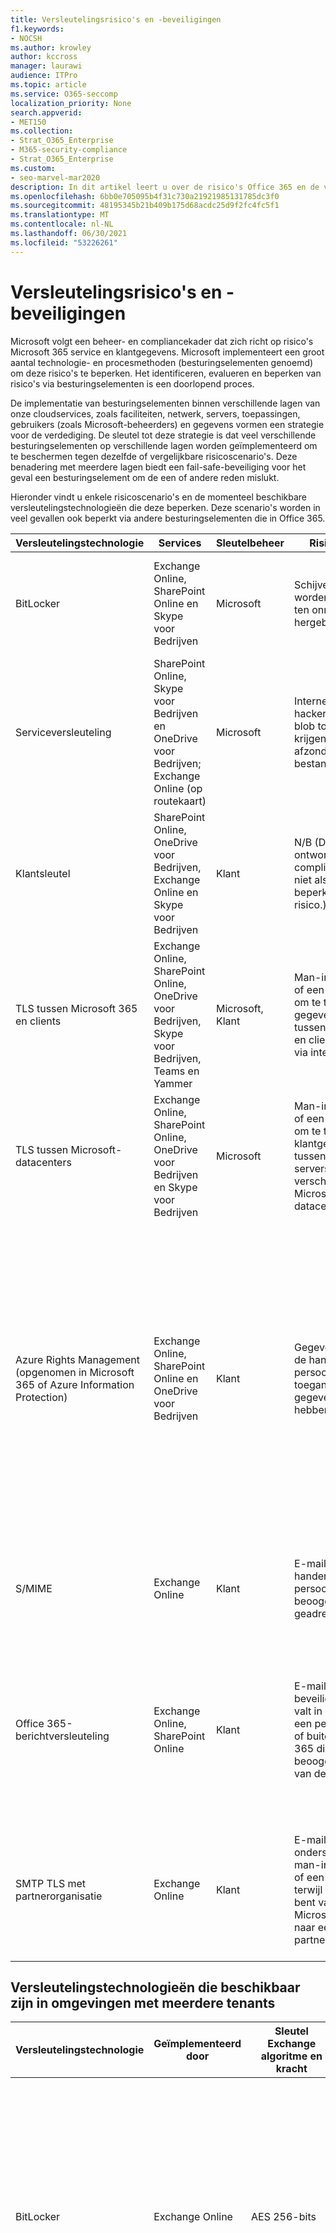 ```yaml
---
title: Versleutelingsrisico's en -beveiligingen
f1.keywords:
- NOCSH
ms.author: krowley
author: kccross
manager: laurawi
audience: ITPro
ms.topic: article
ms.service: O365-seccomp
localization_priority: None
search.appverid:
- MET150
ms.collection:
- Strat_O365_Enterprise
- M365-security-compliance
- Strat_O365_Enterprise
ms.custom:
- seo-marvel-mar2020
description: In dit artikel leert u over de risico's Office 365 en de versleutelingstechnologieën die beschikbaar zijn voor beveiliging.
ms.openlocfilehash: 6bb0e705095b4f31c730a21921985131785dc3f0
ms.sourcegitcommit: 48195345b21b409b175d68acdc25d9f2fc4fc5f1
ms.translationtype: MT
ms.contentlocale: nl-NL
ms.lasthandoff: 06/30/2021
ms.locfileid: "53226261"
---
```

# <a name="encryption-risks-and-protections"></a>Versleutelingsrisico's en -beveiligingen

Microsoft volgt een beheer- en compliancekader dat zich richt op risico's Microsoft 365 service en klantgegevens. Microsoft implementeert een groot aantal technologie- en procesmethoden (besturingselementen genoemd) om deze risico's te beperken. Het identificeren, evalueren en beperken van risico's via besturingselementen is een doorlopend proces. 

De implementatie van besturingselementen binnen verschillende lagen van onze cloudservices, zoals faciliteiten, netwerk, servers, toepassingen, gebruikers (zoals Microsoft-beheerders) en gegevens vormen een strategie voor de verdediging. De sleutel tot deze strategie is dat veel verschillende besturingselementen op verschillende lagen worden geïmplementeerd om te beschermen tegen dezelfde of vergelijkbare risicoscenario's. Deze benadering met meerdere lagen biedt een fail-safe-beveiliging voor het geval een besturingselement om de een of andere reden mislukt.

Hieronder vindt u enkele risicoscenario's en de momenteel beschikbare versleutelingstechnologieën die deze beperken. Deze scenario's worden in veel gevallen ook beperkt via andere besturingselementen die in Office 365.

| Versleutelingstechnologie | Services | Sleutelbeheer | Risicoscenario | Waarde |
|---------------------------------------------------------------------------------|--------------------------------------------------------------------------------------------------|---------------------|------------------------------------------------------------------------------------------------------------------------------------------|---------------------------------------------------------------------------------------------------------------------------------------------------------------------------------------------------------------------------------------------------------------------------------------------------------------------------------------------------------------------------------------------------------------------------------|
| BitLocker | Exchange Online, SharePoint Online en Skype voor Bedrijven | Microsoft | Schijven of servers worden gestolen of ten onrechte hergebruikt. | BitLocker biedt een fail-safe-benadering om te beschermen tegen gegevensverlies als gevolg van gestolen of onjuist hergebruikte hardware (server/schijf). |
| Serviceversleuteling | SharePoint Online, Skype voor Bedrijven en OneDrive voor Bedrijven; Exchange Online (op routekaart) | Microsoft | Interne of externe hacker probeert als blob toegang te krijgen tot afzonderlijke bestanden/gegevens. | De versleutelde gegevens kunnen niet worden ontsleuteld zonder toegang tot sleutels. Helpt bij het beperken van het risico dat een hacker toegang heeft tot gegevens. |
| Klantsleutel | SharePoint Online, OneDrive voor Bedrijven, Exchange Online en Skype voor Bedrijven | Klant | N/B (Deze functie is ontworpen als een compliance-functie, niet als een beperking voor enig risico.) | Helpt klanten te voldoen aan interne regelgeving en nalevingsverplichtingen, en de mogelijkheid om de service te verlaten en de toegang van Microsoft tot gegevens in te trekken |
| TLS tussen Microsoft 365 en clients | Exchange Online, SharePoint Online, OneDrive voor Bedrijven, Skype voor Bedrijven, Teams en Yammer | Microsoft, Klant | Man-in-the-middle of een andere aanval om te tikken op de gegevensstroom tussen Microsoft 365 en clientcomputers via internet. | Deze implementatie biedt waarde voor zowel Microsoft als klanten en garandeert de gegevensintegriteit wanneer deze loopt tussen Microsoft 365 en de client. |
| TLS tussen Microsoft-datacenters | Exchange Online, SharePoint Online, OneDrive voor Bedrijven en Skype voor Bedrijven | Microsoft | Man-in-the-middle of een andere aanval om te tikken op de klantgegevensstroom tussen Microsoft 365 servers in verschillende Microsoft-datacenters. | Deze implementatie is een andere methode om gegevens te beschermen tegen aanvallen tussen Microsoft-datacenters. |
| Azure Rights Management (opgenomen in Microsoft 365 of Azure Information Protection) | Exchange Online, SharePoint Online en OneDrive voor Bedrijven | Klant | Gegevens vallen in de handen van een persoon die geen toegang tot de gegevens moet hebben. | Azure Information Protection maakt gebruik van Azure RMS, dat waarde biedt aan klanten met behulp van versleutelings-, identiteits- en autorisatiebeleid om bestanden en e-mail op meerdere apparaten te beveiligen. Azure RMS biedt waarde voor klanten waar alle e-mailberichten die afkomstig zijn van Microsoft 365 die voldoen aan bepaalde criteria (dat wil zeggen alle e-mailberichten naar een bepaald adres) automatisch kunnen worden versleuteld voordat ze naar een andere geadresseerde worden verzonden. |
| S/MIME | Exchange Online | Klant | E-mail valt in de handen van een persoon die niet de beoogde geadresseerde is. | S/MIME biedt klanten waarde door ervoor te zorgen dat e-mail die is versleuteld met S/MIME, alleen kan worden ontsleuteld door de directe geadresseerde van de e-mail. |
| Office 365-berichtversleuteling | Exchange Online, SharePoint Online | Klant | E-mail, inclusief beveiligde bijlagen, valt in handen van een persoon binnen of buiten Microsoft 365 die niet de beoogde ontvanger van de e-mail is. | OME biedt waarde aan klanten waar alle e-mailberichten die afkomstig zijn van Microsoft 365 die voldoen aan bepaalde criteria (dat wil zeggen alle e-mailberichten naar een bepaald adres) automatisch worden versleuteld voordat ze worden verzonden naar een andere interne of externe geadresseerde. |
| SMTP TLS met partnerorganisatie | Exchange Online | Klant | E-mail wordt onderschept via een man-in-the-middle of een andere aanval terwijl u onderweg bent van een Microsoft 365 tenant naar een andere partnerorganisatie. | Dit scenario biedt waarde voor de klant, zodat ze alle e-mailberichten kunnen verzenden/ontvangen tussen hun Microsoft 365 tenant en de e-mailorganisatie van hun partner in een versleuteld SMTP-kanaal. |

## <a name="encryption-technologies-available-in-multi-tenant-environments"></a>Versleutelingstechnologieën die beschikbaar zijn in omgevingen met meerdere tenants

| Versleutelingstechnologie | Geïmplementeerd door | Sleutel Exchange algoritme en kracht | Sleutelbeheer\* | FIPS 140-2 gevalideerd |
|----------------------------------------------------------------------------------|-------------------------|------------------------------------------------------------------------------------------------------------------------------------------------------------------------------------|--------------------------------------------------------------------------------------------------------------------------------------------------------------------------------------------------------------------------------------------------------------------------------------------------------------------------------------------------------------------------------------------------------------------------------------------------------------------------------------------------------------------------------------------------------------------------------------------------------------------------------------------------------------------------------------------------------------------------------------------------------------------------------------------------------------------------------------------------------------------------------------------------------------|-----------------------------------------------------------------------|
| BitLocker | Exchange Online | AES 256-bits | De externe AES-sleutel wordt opgeslagen in een geheime Safe en in het register van de Exchange server. De Secret Safe is een beveiligde opslagplaats die hoge hoogte en goedkeuringen vereist om toegang te krijgen. Toegang kan alleen worden aangevraagd en goedgekeurd met behulp van een intern hulpmiddel genaamd Lockbox. De externe AES-sleutel wordt ook opgeslagen in de vertrouwde platformmodule op de server. Een numeriek wachtwoord van 48 cijfers wordt opgeslagen in Active Directory en beveiligd door Lockbox. | Ja |
|  | SharePoint Online | AES 256-bits | AES-externe sleutel wordt opgeslagen in een geheime Safe. De Secret Safe is een beveiligde opslagplaats die hoge hoogte en goedkeuringen vereist om toegang te krijgen. Toegang kan alleen worden aangevraagd en goedgekeurd met behulp van een intern hulpmiddel genaamd Lockbox. De externe AES-sleutel wordt ook opgeslagen in de vertrouwde platformmodule op de server. Een numeriek wachtwoord van 48 cijfers wordt opgeslagen in Active Directory en beveiligd door Lockbox. | Ja |
|  | Skype voor Bedrijven | AES 256-bits | AES-externe sleutel wordt opgeslagen in een geheime Safe. De Secret Safe is een beveiligde opslagplaats die hoge hoogte en goedkeuringen vereist om toegang te krijgen. Toegang kan alleen worden aangevraagd en goedgekeurd met behulp van een intern hulpmiddel genaamd Lockbox. De externe AES-sleutel wordt ook opgeslagen in de vertrouwde platformmodule op de server. Een numeriek wachtwoord van 48 cijfers wordt opgeslagen in Active Directory en beveiligd door Lockbox. | Ja |
| Serviceversleuteling | SharePoint Online | AES 256-bits | De sleutels die worden gebruikt om de blobs te versleutelen, worden opgeslagen in SharePoint Online-inhoudsdatabase. De SharePoint Online-inhoudsdatabase wordt beveiligd door besturingselementen voor databasetoegang en versleuteling in rust. Versleuteling wordt uitgevoerd met TDE in Azure SQL Database. Deze geheimen zijn op serviceniveau voor SharePoint Online, niet op tenantniveau. Deze geheimen (ook wel de hoofdsleutels genoemd) worden opgeslagen in een aparte beveiligde opslagplaats met de naam Key Store. TDE biedt beveiliging in rust voor zowel de actieve database als de databaseback-ups en transactielogboeken. Wanneer klanten de optionele sleutel leveren, wordt de klantsleutel opgeslagen in Azure Key Vault en wordt de service gebruikt om een tenantsleutel te versleutelen, die wordt gebruikt om een sitesleutel te versleutelen, die vervolgens wordt gebruikt om de bestandsniveautoetsen te versleutelen. In feite wordt er een nieuwe sleutelhiërarchie geïntroduceerd wanneer de klant een sleutel levert. | Ja |
|  | Skype voor Bedrijven | AES 256-bits | Elk stukje gegevens wordt versleuteld met een andere willekeurig gegenereerde 256-bits sleutel. De versleutelingssleutel wordt opgeslagen in een corresponderend XML-metagegevensbestand, dat ook wordt versleuteld met een hoofdsleutel per vergadering. De hoofdsleutel wordt ook eenmaal per vergadering willekeurig gegenereerd. | Ja |
|  | Exchange Online | AES 256-bits | Elk postvak wordt versleuteld met behulp van een gegevensversleutelingsbeleid dat gebruikmaakt van versleutelingssleutels die worden beheerd door Microsoft (op routekaart) of door de klant (wanneer klantsleutel wordt gebruikt). | Ja |
| TLS tussen Microsoft 365 en klanten/partners | Exchange Online | [Opportunistische TLS die meerdere cijfersuites ondersteunt](./exchange-online-uses-tls-to-secure-email-connections.md) | Het TLS-certificaat voor Exchange Online (outlook.office.com) is een 2048-bits SHA256RSA-certificaat dat is uitgegeven door Baltimore CyberTrust Root. <br> <br> Het TLS-hoofdcertificaat voor Exchange Online is een 2048-bits SHA1RSA-certificaat dat is uitgegeven door Baltimore CyberTrust Root. | Ja, wanneer TLS 1.2 met een 256-bits cijfersterkte wordt gebruikt |
|  | SharePoint Online | TLS 1.2 met AES 256 <br> <br> [Data Encryption in OneDrive for Business and SharePoint Online](./data-encryption-in-odb-and-spo.md) | Het TLS-certificaat voor SharePoint Online (*.sharepoint.com) is een 2048-bits SHA256RSA-certificaat dat is uitgegeven door Baltimore CyberTrust Root. <br> <br> Het TLS-hoofdcertificaat voor SharePoint Online is een 2048-bits SHA1RSA-certificaat dat is uitgegeven door Baltimore CyberTrust Root. | Ja |
|  | Skype voor Bedrijven | [TLS voor SIP-communicatie en PSOM-sessies voor het delen van gegevens](https://support.office.com/article/Set-up-your-network-for-Skype-for-Business-Online-d21f89b0-3afc-432e-b735-036b2432fdbf) | Het TLS-certificaat voor Skype voor Bedrijven (*.lync.com) is een 2048-bits SHA256RSA-certificaat dat is uitgegeven door Baltimore CyberTrust Root. <br> <br> Het TLS-hoofdcertificaat voor Skype voor Bedrijven is een 2048-bits SHA256RSA-certificaat dat is uitgegeven door Baltimore CyberTrust Root. | Ja |
|  | Microsoft Teams | TLS 1.2 met AES 256 <br> <br> [Veelgestelde vragen over Microsoft Teams - Help voor beheerders](/MicrosoftTeams/teams-overview) | Het TLS-certificaat voor Microsoft Teams (teams.microsoft.com, edge.skype.com) is een 2048-bits SHA256RSA-certificaat dat is uitgegeven door Baltimore CyberTrust Root. <br> <br> Het TLS-hoofdcertificaat voor Microsoft Teams is een 2048-bits SHA256RSA-certificaat dat is uitgegeven door Baltimore CyberTrust Root. | Ja |
| TLS tussen Microsoft-datacenters | Alle Microsoft 365 services | TLS 1.2 met AES 256 <br> <br> Secure Real-time Transport Protocol (SRTP) | Microsoft gebruikt een intern beheerde en geïmplementeerde certificeringsinstantie voor server-naar-servercommunicatie tussen Microsoft-datacenters. | Ja |
| Azure Rights Management (opgenomen in Microsoft 365 of Azure Information Protection) | Exchange Online | Ondersteunt [cryptografische modus 2,](/previous-versions/windows/it-pro/windows-server-2008-R2-and-2008/hh867439(v=ws.10))een bijgewerkte en verbeterde RMS-cryptografische implementatie. Het ondersteunt RSA 2048 voor handtekening en versleuteling en SHA-256 voor hash in de handtekening. | [Beheerd door Microsoft.](/azure/information-protection/plan-implement-tenant-key) | Ja |
|  | SharePoint Online | Ondersteunt [cryptografische modus 2,](/previous-versions/windows/it-pro/windows-server-2008-R2-and-2008/hh867439(v=ws.10))een bijgewerkte en verbeterde RMS-cryptografische implementatie. Het ondersteunt RSA 2048 voor handtekening en versleuteling en SHA-256 voor handtekening. | [Beheerd door Microsoft,](/azure/information-protection/plan-implement-tenant-key)de standaardinstelling; of <br> <br> Door de klant beheerd, wat een alternatief is voor door Microsoft beheerde sleutels. Organisaties die een IT-beheerd Azure-abonnement hebben, kunnen BYOK gebruiken en het gebruik ervan zonder extra kosten registreren. Zie Uw eigen sleutel implementeren [voor meer informatie.](/azure/information-protection/plan-implement-tenant-key) In deze configuratie worden nCipher HSMs gebruikt om uw sleutels te beveiligen. Zie [NCipher HSMs en Azure RMS](https://www.thales-esecurity.com/msrms/cloud)voor meer informatie. | Ja |
| S/MIME | Exchange Online | Cryptografische bericht syntaxis Standaard 1.5 (PKCS #7) | Dit is afhankelijk van de door de klant beheerde openbare sleutelinfrastructuur die is geïmplementeerd. Sleutelbeheer wordt uitgevoerd door de klant en Microsoft heeft nooit toegang tot de persoonlijke sleutels die worden gebruikt voor het ondertekenen en ontsleutelen. | Ja, wanneer geconfigureerd voor het versleutelen van uitgaande berichten met 3DES of AES256 |
| Office 365-berichtversleuteling | Exchange Online | Hetzelfde als Azure RMS ([Cryptographic Mode 2](./technical-reference-details-about-encryption.md) - RSA 2048 voor handtekening en versleuteling en SHA-256 voor handtekening) | Azure Information Protection wordt gebruikt als versleutelingsinfrastructuur. De gebruikte versleutelingsmethode is afhankelijk van waar u de RMS-sleutels verkrijgt die worden gebruikt om berichten te versleutelen en te ontsleutelen. | Ja |
| SMTP TLS met partnerorganisatie | Exchange Online | TLS 1.2 met AES 256 | Het TLS-certificaat voor Exchange Online (outlook.office.com) is een 2048-bits SHA-256 met RSA-versleutelingscertificaat uitgegeven door DigiCert Cloud Services CA-1. <br> <br> Het TLS-hoofdcertificaat voor Exchange Online is een 2048-bits SHA-1 met RSA-versleutelingscertificaat uitgegeven door [GlobalSign Root CA – R1](./exchange-online-uses-tls-to-secure-email-connections.md#tls-certificate-information-for-exchange-online). <br> <br> Let op: om veiligheidsredenen veranderen onze certificaten van tijd tot tijd. | Ja, wanneer TLS 1.2 met een 256-bits cijfersterkte wordt gebruikt |

*\*TLS-certificaten waarnaar in deze tabel wordt verwezen, zijn voor Amerikaanse datacenters; Niet-Amerikaanse datacenters gebruiken ook 2048-bits SHA256RSA-certificaten.*

## <a name="encryption-technologies-available-in-government-cloud-community-environments"></a>Versleutelingstechnologieën die beschikbaar zijn in communityomgevingen voor de cloud van de overheid

| Versleutelingstechnologie | Geïmplementeerd door | Sleutel Exchange algoritme en kracht | Sleutelbeheer\* | FIPS 140-2 gevalideerd |
|---------------------------------------------|--------------------------------------------------------|------------------------------------------------------------------------------------------------------------------------------------------------------------------------------------|--------------------------------------------------------------------------------------------------------------------------------------------------------------------------------------------------------------------------------------------------------------------------------------------------------------------------------------------------------------------------------------------------------------------------------------------------------------------------------------------------------------------------------------------------------------------------------------------------------------------------------------------------------------------------------------------------------------------------------------------------------------------------------------------------------------------------------------------------------------------------------------------------------------|-------------------------------------------------------------------------|
| BitLocker | Exchange Online | AES 256-bits | De externe AES-sleutel wordt opgeslagen in een geheime Safe en in het register van de Exchange server. De Secret Safe is een beveiligde opslagplaats die hoge hoogte en goedkeuringen vereist om toegang te krijgen. Toegang kan alleen worden aangevraagd en goedgekeurd met behulp van een intern hulpmiddel genaamd Lockbox. De externe AES-sleutel wordt ook opgeslagen in de vertrouwde platformmodule op de server. Een numeriek wachtwoord van 48 cijfers wordt opgeslagen in Active Directory en beveiligd door Lockbox. | Ja |
|  | SharePoint Online | AES 256-bits | AES-externe sleutel wordt opgeslagen in een geheime Safe. De Secret Safe is een beveiligde opslagplaats die hoge hoogte en goedkeuringen vereist om toegang te krijgen. Toegang kan alleen worden aangevraagd en goedgekeurd met behulp van een intern hulpmiddel genaamd Lockbox. De externe AES-sleutel wordt ook opgeslagen in de vertrouwde platformmodule op de server. Een numeriek wachtwoord van 48 cijfers wordt opgeslagen in Active Directory en beveiligd door Lockbox. | Ja |
|  | Skype voor Bedrijven | AES 256-bits | AES-externe sleutel wordt opgeslagen in een geheime Safe. De Secret Safe is een beveiligde opslagplaats die hoge hoogte en goedkeuringen vereist om toegang te krijgen. Toegang kan alleen worden aangevraagd en goedgekeurd met behulp van een intern hulpmiddel genaamd Lockbox. De externe AES-sleutel wordt ook opgeslagen in de vertrouwde platformmodule op de server. Een numeriek wachtwoord van 48 cijfers wordt opgeslagen in Active Directory en beveiligd door Lockbox. | Ja |
| Serviceversleuteling | SharePoint Online | AES 256-bits | De sleutels die worden gebruikt om de blobs te versleutelen, worden opgeslagen in SharePoint Online-inhoudsdatabase. De SharePoint Online-inhoudsdatabases is beveiligd met besturingselementen voor databasetoegang en versleuteling in rust. Versleuteling wordt uitgevoerd met TDE in Azure SQL Database. Deze geheimen zijn op serviceniveau voor SharePoint Online, niet op tenantniveau. Deze geheimen (ook wel de hoofdsleutels genoemd) worden opgeslagen in een aparte beveiligde opslagplaats met de naam Key Store. TDE biedt beveiliging in rust voor zowel de actieve database als de databaseback-ups en transactielogboeken. Wanneer klanten de optionele sleutel leveren, wordt de klantsleutel opgeslagen in Azure Key Vault en gebruikt de service de sleutel om een tenantsleutel te versleutelen, die wordt gebruikt om een sitesleutel te versleutelen, die vervolgens wordt gebruikt om de bestandsniveautoetsen te versleutelen. In feite wordt er een nieuwe sleutelhiërarchie geïntroduceerd wanneer de klant een sleutel levert. | Ja |
|  | Skype voor Bedrijven | AES 256-bits | Elk stukje gegevens wordt versleuteld met een andere willekeurig gegenereerde 256-bits sleutel. De versleutelingssleutel wordt opgeslagen in een corresponderend XML-metagegevensbestand, dat ook wordt versleuteld met een hoofdsleutel per vergadering. De hoofdsleutel wordt ook eenmaal per vergadering willekeurig gegenereerd. | Ja |
|  | Exchange Online | AES 256-bits | Elk postvak wordt versleuteld met behulp van een gegevensversleutelingsbeleid dat gebruikmaakt van versleutelingssleutels die worden beheerd door Microsoft of door de klant (wanneer klantsleutel wordt gebruikt). | Ja |
| TLS tussen Microsoft 365 en klanten/partners | Exchange Online | [Opportunistische TLS die meerdere cijfersuites ondersteunt](./exchange-online-uses-tls-to-secure-email-connections.md) | Het TLS-certificaat voor Exchange Online (outlook.office.com) is een 2048-bits SHA256RSA-certificaat dat is uitgegeven door Baltimore CyberTrust Root. <br> <br> Het TLS-hoofdcertificaat voor Exchange Online is een 2048-bits SHA1RSA-certificaat dat is uitgegeven door Baltimore CyberTrust Root. | Ja, wanneer TLS 1.2 met een 256-bits cijfersterkte wordt gebruikt |
|  | SharePoint Online | TLS 1.2 met AES 256 | Het TLS-certificaat voor SharePoint Online (*.sharepoint.com) is een 2048-bits SHA256RSA-certificaat dat is uitgegeven door Baltimore CyberTrust Root. <br> <br> Het TLS-hoofdcertificaat voor SharePoint Online is een 2048-bits SHA1RSA-certificaat dat is uitgegeven door Baltimore CyberTrust Root. | Ja |
|  | Skype voor Bedrijven | TLS voor SIP-communicatie en PSOM-sessies voor het delen van gegevens | Het TLS-certificaat voor Skype voor Bedrijven (*.lync.com) is een 2048-bits SHA256RSA-certificaat dat is uitgegeven door Baltimore CyberTrust Root. <br> <br> Het TLS-hoofdcertificaat voor Skype voor Bedrijven is een 2048-bits SHA256RSA-certificaat dat is uitgegeven door Baltimore CyberTrust Root. | Ja |
|  | Microsoft Teams | [Veelgestelde vragen over Microsoft Teams - Help voor beheerders](/MicrosoftTeams/teams-overview) | Het TLS-certificaat voor Microsoft Teams (teams.microsoft.com; edge.skype.com) is een 2048-bits SHA256RSA-certificaat dat is uitgegeven door Baltimore CyberTrust Root. <br> <br> Het TLS-hoofdcertificaat voor Microsoft Teams is een 2048-bits SHA256RSA-certificaat dat is uitgegeven door Baltimore CyberTrust Root. | Ja |
| TLS tussen Microsoft-datacenters | Exchange Online, SharePoint Online, Skype voor Bedrijven | TLS 1.2 met AES 256 | Microsoft gebruikt een intern beheerde en geïmplementeerde certificeringsinstantie voor server-naar-servercommunicatie tussen Microsoft-datacenters. | Ja |
|  |  | Secure Real-time Transport Protocol (SRTP) |  |  |
| Azure Rights Management Service | Exchange Online | Ondersteunt [cryptografische modus 2,](/previous-versions/windows/it-pro/windows-server-2008-R2-and-2008/hh867439(v=ws.10))een bijgewerkte en verbeterde RMS-cryptografische implementatie. Het ondersteunt RSA 2048 voor handtekening en versleuteling en SHA-256 voor hash in de handtekening. | [Beheerd door Microsoft.](/azure/information-protection/plan-implement-tenant-key) | Ja |
|  | SharePoint Online | Ondersteunt [cryptografische modus 2,](/previous-versions/windows/it-pro/windows-server-2008-R2-and-2008/hh867439(v=ws.10))een bijgewerkte en verbeterde RMS-cryptografische implementatie. Het ondersteunt RSA 2048 voor handtekening en versleuteling en SHA-256 voor hash in de handtekening. | [Beheerd door Microsoft,](/azure/information-protection/plan-implement-tenant-key)de standaardinstelling; of <br> <br> Door de klant beheerd (ook wel BYOK genoemd), wat een alternatief is voor door Microsoft beheerde sleutels. Organisaties die een IT-beheerd Azure-abonnement hebben, kunnen BYOK gebruiken en het gebruik ervan zonder extra kosten registreren. Zie Uw eigen sleutel implementeren [voor meer informatie.](/azure/information-protection/plan-implement-tenant-key) <br> <br> In het BYOK-scenario worden nCipher-HSMs gebruikt om uw sleutels te beveiligen. Zie [NCipher HSMs en Azure RMS](https://www.thales-esecurity.com/msrms/cloud)voor meer informatie. | Ja |
| S/MIME | Exchange Online | Cryptografische bericht syntaxis Standaard 1.5 (PKCS #7) | Dit is afhankelijk van de infrastructuur met openbare sleutel die is geïmplementeerd. | Ja, wanneer geconfigureerd voor het versleutelen van uitgaande berichten met 3DES of AES-256. |
| Office 365-berichtversleuteling | Exchange Online | Hetzelfde als Azure RMS ([Cryptographic Mode 2](./technical-reference-details-about-encryption.md) - RSA 2048 voor handtekening en versleuteling en SHA-256 voor hash in de handtekening) | Gebruikt Azure RMS als versleutelingsinfrastructuur. De gebruikte versleutelingsmethode is afhankelijk van waar u de RMS-sleutels verkrijgt die worden gebruikt om berichten te versleutelen en te ontsleutelen. <br> <br> Als u de Microsoft Azure rms gebruikt om de toetsen te verkrijgen, wordt cryptografische modus 2 gebruikt. Als u ACTIVE Directory (AD) RMS gebruikt om de toetsen te verkrijgen, wordt cryptografische modus 1 of Cryptografische modus 2 gebruikt. De gebruikte methode is afhankelijk van uw on-premises AD RMS-implementatie. Cryptografische modus 1 is de oorspronkelijke AD RMS-cryptografische implementatie. Het ondersteunt RSA 1024 voor handtekening en versleuteling en ondersteunt SHA-1 voor handtekening. Deze modus wordt nog steeds ondersteund door alle huidige versies van RMS, met uitzondering van BYOK-configuraties die HSMs gebruiken. | Ja |
| SMTP TLS met partnerorganisatie | Exchange Online | TLS 1.2 met AES 256 | Het TLS-certificaat voor Exchange Online (outlook.office.com) is een 2048-bits SHA-256 met RSA-versleutelingscertificaat uitgegeven door DigiCert Cloud Services CA-1. <br> <br> Het TLS-hoofdcertificaat voor Exchange Online is een 2048-bits SHA-1 met RSA-versleutelingscertificaat uitgegeven door [GlobalSign Root CA – R1](./exchange-online-uses-tls-to-secure-email-connections.md#tls-certificate-information-for-exchange-online). <br> <br> Let op: om veiligheidsredenen veranderen onze certificaten van tijd tot tijd. | Ja, wanneer TLS 1.2 met een 256-bits cijfersterkte wordt gebruikt |

*\*TLS-certificaten waarnaar in deze tabel wordt verwezen, zijn voor Amerikaanse datacenters; Niet-Amerikaanse datacenters gebruiken ook 2048-bits SHA256RSA-certificaten.*